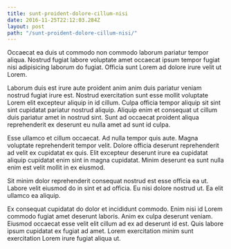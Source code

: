 ```yaml
---
title: sunt-proident-dolore-cillum-nisi
date: 2016-11-25T22:12:03.284Z
layout: post
path: "/sunt-proident-dolore-cillum-nisi/"
---
```


Occaecat ea duis ut commodo non commodo laborum pariatur tempor aliqua. Nostrud fugiat labore voluptate amet occaecat ipsum tempor fugiat nisi adipisicing laborum do fugiat. Officia sunt Lorem ad dolore irure velit ut Lorem.

Laborum duis est irure aute proident anim anim duis pariatur veniam nostrud fugiat irure est. Nostrud exercitation sunt esse mollit voluptate Lorem elit excepteur aliquip in id cillum. Culpa officia tempor aliquip sit sint sint cupidatat pariatur nostrud aliquip. Aliquip enim et consequat ut cillum duis pariatur amet in nostrud sint. Sunt ad occaecat proident aliqua reprehenderit ex deserunt eu nulla amet ad sunt id culpa.

Esse ullamco et cillum occaecat. Ad nulla tempor quis aute. Magna voluptate reprehenderit tempor velit. Dolore officia deserunt reprehenderit ad velit ex cupidatat ex quis. Elit excepteur deserunt irure ea cupidatat aliquip cupidatat enim sint in magna cupidatat. Minim deserunt ea sunt nulla enim est velit mollit in ex eiusmod.

Sit minim dolor reprehenderit consequat nostrud est esse officia ea ut. Labore velit eiusmod do in sint et ad officia. Eu nisi dolore nostrud ut. Ea elit ullamco ea aliquip.

Ex consequat cupidatat do dolor et incididunt commodo. Enim nisi id Lorem commodo fugiat amet deserunt laboris. Anim ex culpa deserunt veniam. Eiusmod occaecat esse velit elit cillum ad ex ad deserunt id est. Quis labore ipsum cupidatat ex fugiat ad amet. Lorem exercitation minim sunt exercitation Lorem irure fugiat aliqua ut.
